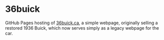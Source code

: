 # 36buick
GitHub Pages hosting of [36buick.ca](http://www.36buick.ca), a simple webpage, originally selling a restored 1936 Buick, which now serves simply as a legacy webpage for the car.
